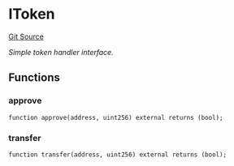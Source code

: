 # IToken
[Git Source](https://github.com/NaniDAO/ie/blob/58175fad32cfeea89f1d83e288aec227fe545300/src/IEOP.sol)

*Simple token handler interface.*


## Functions
### approve


```solidity
function approve(address, uint256) external returns (bool);
```

### transfer


```solidity
function transfer(address, uint256) external returns (bool);
```


